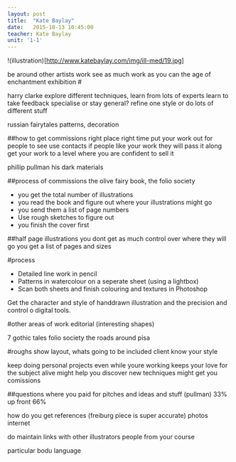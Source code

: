 ```yaml
---
layout: post
title:  "Kate Baylay"
date:   2015-10-13 10:45:00
teacher: Kate Baylay
unit: '1-1'
---
```


!(illustration)[http://www.katebaylay.com/img/ill-med/19.jpg]

be around other artists work
see as much work as you can
the age of enchantment exhibition #

harry clarke
explore different techniques, learn from lots of experts
learn to take feedback
specialise or stay general?
refine one style or do lots of different stuff

russian fairytales
patterns, decoration

##how to get commissions
right place right time
put your work out for people to see
use contacts
if people like your work they will pass it along
get your work to a level where you are confident to sell it

phillip pullman his dark materials

##process of commissions
the olive fairy book, the folio society
- you get the total number of illustrations
- you read the book and figure out where your illustrations might go
- you send them a list of page numbers
- Use rough sketches to figure out
- you finish the cover first

##half page illustrations
you dont get as much control over where they will go
you get a list of pages and sizes

#process
- Detailed line work in pencil
- Patterns in watercolour on a seperate sheet (using a lightbox)
- Scan both sheets and finish colouring and textures in Photoshop

Get the character and style of handdrawn illustration and the precision and control o digital tools.

#other areas of work
editorial (interesting shapes)

7 gothic tales folio society
the roads around pisa

#roughs
show layout, whats going to be included
client know your style

keep doing personal projects even while youre working
keeps your love for the subject alive
might help you discover new techniques
might get you comissions

##questions
where you paid for pitches and ideas and stuff (pullman)
33% up front 66%

how do you get references (freiburg piece is super accurate)
photos internet

do maintain links with other illustrators
people from your course

particular bodu language

